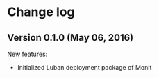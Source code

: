 # Change log

## Version 0.1.0 (May 06, 2016)

New features:
  * Initialized Luban deployment package of Monit